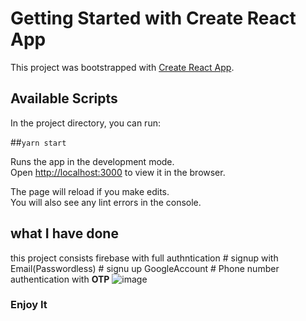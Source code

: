 # Getting Started with Create React App

This project was bootstrapped with [Create React App](https://github.com/facebook/create-react-app).

## Available Scripts

In the project directory, you can run:

##`yarn start`

Runs the app in the development mode.\
Open [http://localhost:3000](http://localhost:3000) to view it in the browser.

The page will reload if you make edits.\
You will also see any lint errors in the console.
## what I have done
  this project consists firebase with full authntication 
        # signup with Email(Passwordless)
        # signu up GoogleAccount
        # Phone number authentication with **OTP**
![image](https://user-images.githubusercontent.com/95366947/184849308-8c2910e9-97a9-445e-a744-7c95bad1fdde.png)

### Enjoy It
